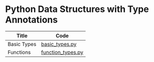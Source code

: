 # Python Data Structures with Type Annotations

| Title       | Code                                   |
| ----------- | -------------------------------------- |
| Basic Types | [basic_types.py](basic_types.py)       |
| Functions   | [function_types.py](function_types.py) |
